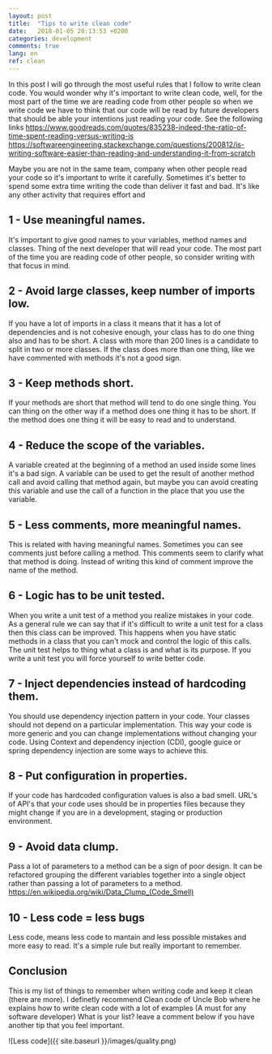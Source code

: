```yaml
---
layout: post
title:  "Tips to write clean code"
date:   2018-01-05 20:13:53 +0200
categories: development
comments: true
lang: en
ref: clean
---
```


In this post I will go through the most useful rules that I follow to write clean code. You would wonder why it's important to write clean code, well, for the most part of the time we are reading code from other people so when we write code we have to think that our code will be read by future developers that should be able your intentions just reading your code. See the following links https://www.goodreads.com/quotes/835238-indeed-the-ratio-of-time-spent-reading-versus-writing-is
https://softwareengineering.stackexchange.com/questions/200812/is-writing-software-easier-than-reading-and-understanding-it-from-scratch

Maybe you are not in the same team, company when other people read your code so it's important to write it carefully. Sometimes it's better to spend some extra time writing the code than deliver it fast and bad. It's like any other activity that requires effort and    

1 - Use meaningful names.
---------------------------------
It's important to give good names to your variables, method names and classes. Thing of the next developer that will read your code. The most part of the time you are reading code of other people, so consider writing with that focus in mind.

2 - Avoid large classes, keep number of imports low.
---------------------------------
If you have a lot of imports in a class it means that it has a lot of dependencies and is not cohesive enough, your class has to do one thing also and has to be short.
A class with more than 200 lines is a candidate to split in two or more classes. If the class does more than one thing, like we have commented with methods it's not a good sign.

3 - Keep methods short.
---------------------------------
If your methods are short that method will tend to do one single thing. You can thing on the other way if a method does one thing it has to be short. If the method does one thing it will be easy to read and to understand.

4 - Reduce the scope of the variables.
---------------------------------
A variable created at the beginning of a method an used inside some lines it's a bad sign. A variable can be used to get the result of another method call and avoid calling that method again, but maybe you can avoid creating this variable and use the call of a function in the place that you use the variable.

5 - Less comments, more meaningful names.
---------------------------------
This is related with having meaningful names. Sometimes you can see comments just before calling a method. This comments seem to clarify what that method is doing. Instead of writing this kind of comment improve the name of the method.

6 - Logic has to be unit tested.
---------------------------------
When you write a unit test of a method you realize mistakes in your code. As a general rule we can say that if it's difficult to write a unit test for a class then this class can be improved. This happens when you have static methods in a class
that you can't mock and control the logic of this calls. The unit test helps to thing what a class is and what is its purpose. If you write a unit test you will force yourself to write better code. 

7 - Inject dependencies instead of hardcoding them.
---------------------------------
You should use dependency injection pattern in your code. Your classes should not depend on a particular implementation. This way your code is more generic and you can change implementations without changing your code.
Using Context and dependency injection (CDI), google guice or spring dependency injection are some ways to achieve this.

8 - Put configuration in properties.
---------------------------------
If your code has hardcoded configuration values is also a bad smell. URL's of API's that your code uses should be in properties files because they might change if you are in a development, staging or production environment.

9 - Avoid data clump.
---------------------------------
Pass a lot of parameters to a method can be a sign of poor design. It can be refactored grouping the different variables together into a single object rather than passing a lot of parameters to a method.
https://en.wikipedia.org/wiki/Data_Clump_(Code_Smell)

10 - Less code = less bugs
---------------------------------
Less code, means less code to mantain and less possible mistakes and more easy to read. It's a simple rule but really important to remember.

Conclusion
--------------------
This is my list of things to remember when writing code and keep it clean (there are more). I definetly recommend Clean code of Uncle Bob where he explains how to write clean code with a lot of examples (A must for any software developer) 
What is your list? leave a comment below if you have another tip that you feel important.

![Less code]({{ site.baseurl }}/images/quality.png)






